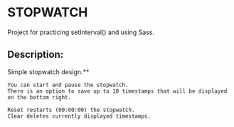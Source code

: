 # STOPWATCH

Project for practicing setInterval() and using Sass.

## Description:

Simple stopwatch design.\*\*

```
You can start and pause the stopwatch.
There is an option to save up to 10 timestamps that will be displayed on the bottom right.

Reset restarts (00:00:00) the stopwatch.
Clear deletes currently displayed timestamps.
```
